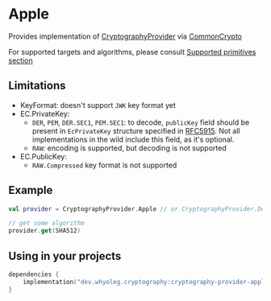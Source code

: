 # Apple

Provides implementation of [CryptographyProvider][CryptographyProvider] via [CommonCrypto][CommonCrypto]

For supported targets and algorithms, please consult [Supported primitives section][Supported primitives section]

## Limitations

* KeyFormat: doesn't support `JWK` key format yet
* EC.PrivateKey:
    * `DER`, `PEM`, `DER.SEC1`, `PEM.SEC1`:
      to decode, `publicKey` field should be present in `EcPrivateKey` structure specified
      in [RFC5915](https://datatracker.ietf.org/doc/html/rfc5915).
      Not all implementations in the wild include this field, as it's optional.
    * `RAW`: encoding is supported, but decoding is not supported
* EC.PublicKey:
    * `RAW.Compressed` key format is not supported

## Example

```kotlin
val provider = CryptographyProvider.Apple // or CryptographyProvider.Default 

// get some algorithm
provider.get(SHA512)
```

## Using in your projects

```kotlin
dependencies {
    implementation("dev.whyoleg.cryptography:cryptography-provider-apple:0.4.0")
}
```

[CryptographyProvider]: ../api/cryptography-core/dev.whyoleg.cryptography/-cryptography-provider/index.html

[CommonCrypto]: https://developer.apple.com/library/archive/documentation/Security/Conceptual/cryptoservices/Introduction/Introduction.html

[Supported primitives section]: index.md#supported-primitives
